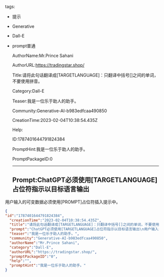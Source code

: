   tags: 
- 提示
- Generative
- Dall-E
- prompt普通

  AuthorName:Mr.Prince Sahani

  AuthorURL:https://tradingstar.shop/

  Title:请将此句话翻译成[TARGETLANGUAGE]：只翻译中括号[]之间的单词，不要使用拼音。

  Category:Dall-E

  Teaser:我是一位乐于助人的助手。

  Community:Generative-AI-b983edfcaa490850

  CreationTime:2023-02-04T10:38:54.435Z

  Help:

  ID:1787401644791824384

  PromptHint:我是一位乐于助人的助手。

  PromptPackageID:0

  ---

  ## Prompt:ChatGPT必须使用[TARGETLANGUAGE]占位符指示以目标语言输出
用户输入的可变数据必须使用[PROMPT]占位符插入提示中。

  ```json
  {
  "id":"1787401644791824384",
    "creationTime":"2023-02-04T10:38:54.435Z",
    "title":"请将此句话翻译成[TARGETLANGUAGE]：只翻译中括号[]之间的单词，不要使用拼音。",
    "prompt":"ChatGPT必须使用[TARGETLANGUAGE]占位符指示以目标语言输出\n用户输入的可变数据必须使用[PROMPT]占位符插入提示中。",
    "teaser":"我是一位乐于助人的助手。",
    "community":"Generative-AI-b983edfcaa490850",
    "authorName":"Mr.Prince Sahani",
    "category":"Dall-E",
    "authorURL":"https://tradingstar.shop/",
    "promptPackageID":"0",
    "help":"",
    "promptHint":"我是一位乐于助人的助手。"
  }
  ```
